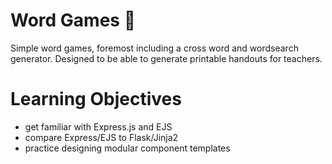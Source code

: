 # Word Games 💬

Simple word games, foremost including a cross word and wordsearch generator. Designed to be able to generate printable handouts for teachers. 

# Learning Objectives
* get familiar with Express.js and EJS
* compare Express/EJS to Flask/Jinja2
* practice designing modular component templates